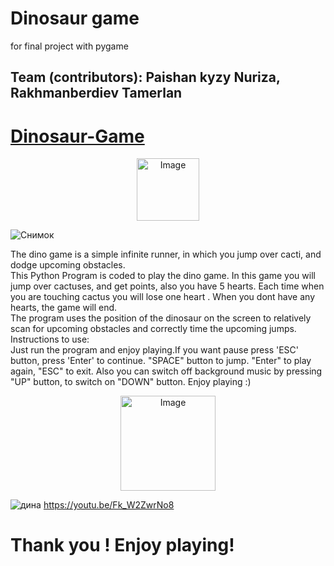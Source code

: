 # Dinosaur game
for final project with pygame
## Team (contributors): Paishan kyzy Nuriza, Rakhmanberdiev Tamerlan
# [Dinosaur-Game](chrome://dino)
<div align="center" ><img src="https://github.com/sgagankumar/Chrome-Dinosaur-Game-Hack/blob/master/Images/IMG1.JPG" alt="Image" width=auto height=100px/></div>

![Снимок](https://user-images.githubusercontent.com/73305001/102693847-561c4c00-423f-11eb-8b3a-312467e3e092.JPG)

The dino game is a simple infinite runner, in which you jump over cacti, and dodge upcoming obstacles.<br>
This Python Program is coded to play the dino game. In this game you will jump over cactuses, and get points, also you have 5 hearts. Each time when
you are touching cactus you will lose one heart . When you dont have any hearts, the game will end.<br>
The program uses the position of the dinosaur on the screen to relatively scan for upcoming obstacles and correctly time the upcoming jumps.
Instructions to use:<br>
Just run the program and enjoy playing.If you want pause press 'ESC' button, press 'Enter' to continue. "SPACE" button to jump. "Enter" to play again, "ESC" to exit. Also you can switch off background music by pressing "UP" button, to switch on "DOWN" button. Enjoy playing :)
<div align="center" ><img src="https://github.com/sgagankumar/Chrome-Dinosaur-Game-Hack/blob/master/Images/Dino_non-birthday_version.gif" alt="Image" width=auto height=152px/></div>

![дина](https://user-images.githubusercontent.com/73305001/102693857-616f7780-423f-11eb-874b-a205eb501856.JPG)
https://youtu.be/Fk_W2ZwrNo8
 
 # Thank you ! Enjoy playing!
